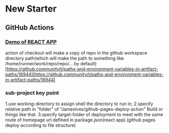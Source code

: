 # New Starter
## GitHub Actions
### <a href="https://Serenayin.github.io/learn/github-actions-demo/index.html" title="Demo of REACT APP">Demo of REACT APP</a>

action of checkout will make a copy of repo in the github workspace directory path(which will make the path to something like /home/runner/work/repo/repo/... by default)[https://github.community/t/paths-and-environment-variables-in-artifact-paths/16944](https://github.community/t/paths-and-environment-variables-in-artifact-paths/16944)

### sub-project key point

1.use working-directory to assign shell the directory to run in;
2.specify relative path in "folder" of "JamesIves/github-pages-deploy-action" Build or things like that.
3.specify target-folder of deployment to meet with the same route of homepage url defined in package.json(react app).(github pages deploy according to file structure)
